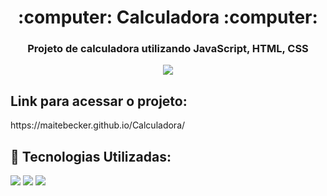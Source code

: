 <h1 align="center"> :computer: Calculadora :computer: </h1>
<h3 align="center">
  Projeto de calculadora utilizando JavaScript, HTML, CSS
</h3>
<div align="center">
   <img
    src="https://github.com/maitebecker/Calculadora/assets/140245037/4bbe7034-24ed-480e-b66f-5ef35afac8ab"
  />
</div>
<h2 align="left">Link para acessar o projeto:</h2>
https://maitebecker.github.io/Calculadora/

<h2 align="left">🧠 Tecnologias Utilizadas:</h2>
<img src="https://img.shields.io/badge/JavaScript-323330?style=for-the-badge&logo=javascript&logoColor=F7DF1E"/> <img src="https://img.shields.io/badge/HTML5-E34F26?style=for-the-badge&logo=html5&logoColor=white"/> <img src="https://img.shields.io/badge/CSS3-1572B6?style=for-the-badge&logo=css3&logoColor=white"/>



